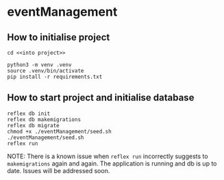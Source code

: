 # eventManagement

## How to initialise project

```
cd <<into project>>

python3 -m venv .venv
source .venv/bin/activate
pip install -r requirements.txt

```

## How to start project and initialise database

```
reflex db init
reflex db makemigrations
reflex db migrate
chmod +x ./eventManagement/seed.sh
./eventManagement/seed.sh
reflex run
```

NOTE: There is a known issue when `reflex run` incorrectly suggests to `makemigrations` again and again. 
The application is running and db is up to date. Issues will be addressed soon.

